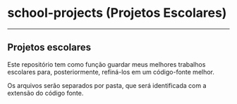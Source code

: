 # school-projects (Projetos Escolares)
---
## Projetos escolares
Este repositório tem como função guardar meus melhores trabalhos escolares para, posteriormente, refiná-los em um código-fonte melhor.

Os arquivos serão separados por pasta, que será identificada com a extensão do código fonte.
